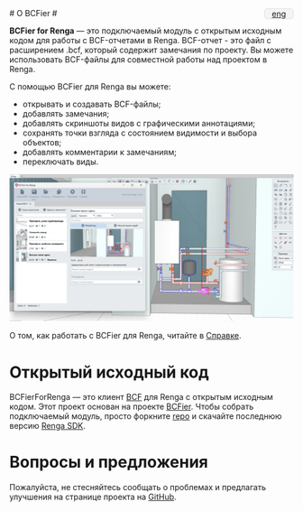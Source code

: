 <div style="overflow: hidden; border-radius: 5px; background: #f4f4f4; width: 50px; text-align: center; float: right; border: 1px solid #e0e0e0;">
<a href="index.html">eng</a>
</div>
# O BCFier #

**BCFier for Renga** — это подключаемый модуль с открытым исходным кодом для работы с BCF-отчетами в Renga. BCF-отчет - это файл с расширением .bcf, который содержит замечания по проекту. Вы можете использовать BCF-файлы для совместной работы над проектом в Renga.

С помощью BCFier для Renga вы можете:

- открывать и создавать BCF-файлы;
- добавлять замечания;
- добавлять скриншоты видов с графическими аннотациями;
- cохранять точки взгляда с состоянием видимости и выбора объектов;
- добавлять комментарии к замечаниям;
- переключать виды.

![](Assets/screenshot_ru.png)

О том, как работать с BCFier для Renga, читайте в [Справке](./HELP_RU.html).

# Открытый исходный код #
 
BCFierForRenga — это клиент [BCF](https://github.com/BuildingSMART/BCF-XML) для Renga с открытым исходным кодом. Этот проект основан на проекте [BCFier](https://github.com/teocomi/BCFier).
Чтобы собрать подключаемый модуль, просто форкните [repo](https://github.com/tyan/BCFierForRenga) и скачайте последнюю версию [Renga SDK](https://rengabim.com/sdk/).

# Вопросы и предложения #

Пожалуйста, не стесняйтесь сообщать о проблемах и предлагать улучшения на странице проекта на [GitHub](https://github.com/tyan/BCFierForRenga/issues).


